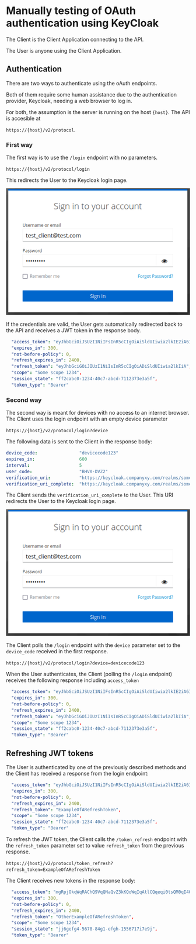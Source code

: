 # Manually testing of OAuth authentication using KeyCloak

The Client is the Client Application connecting to the API.

The User is anyone using the Client Application.

## Authentication

There are two ways to authenticate using the oAuth endpoints.

Both of them require some human assistance due to the authentication provider, Keycloak, needing a web browser to log in.

For both, the assumption is the server is running on the host `{host}`. The API is accesible at

`https://{host}/v2/protocol`.

### First way

The first way is to use the `/login` endpoint with no parameters.

`https://{host}/v2/protocol/login`

This redirects the User to the Keycloak login page.

![Keycloak login page snapshot](.images/keycloak_login_page_snapshot.png)

If the credentials are valid, the User gets automatically redirected back to the API and receives a JWT token in the response body.

```yaml
  "access_token": "eyJhbGciOiJSUzI1NiIFsInR5cCIgOiAiSldUIiwia2lkIE2iA6ICJJMzUxbWE2TkVBcW5JTlB7SlNoUUtWd2xENWl1UXpvIn0.eyJle",
  "expires_in": 300,
  "not-before-policy": 0,
  "refresh_expires_in": 2400,
  "refresh_token": "eyJhbGciGOiJIUzI1NiIsInR5cCIgOiADiSldUIiwia2lkIiA",
  "scope": "Some scope 1234",
  "session_state": "ff2cabc0-1234-40c7-abcd-7112373e3a5f",
  "token_type": "Bearer"
```

### Second way

The second way is meant for devices with no access to an internet browser. The Client uses the login endpoint with an empty device parameter

`https://{host}/v2/protocol/login?device`

The following data is sent to the Client in the response body:

```yaml
device_code:	            "devicecode123"
expires_in:	                600
interval:	                5
user_code:	                "BHVX-DVZ2"
verification_uri:	        "https://keycloak.companyxy.com/realms/somerealm/device"
verification_uri_complete:	"https://keycloak.companyxy.com/realms/somerealm/device?user_code=BHVX-DVZ2"
```

The Client sends the `verification_uri_complete` to the User. This URI redirects the User to the Keycloak login page.

![Keycloal login page snapshot](.images/keycloak_login_page_snapshot.png)

The Client polls the `/login` endpoint with the `device` parameter set to the `device_code` received in the first response.

`https://{host}/v2/protocol/login?device=devicecode123`

When the User authenticates, the Client (polling the `/login` endpoint) receives the following response including `access_token`

```yaml
  "access_token": "eyJhbGciOiJSUzI1NiIFsInR5cCIgOiAiSldUIiwia2lkIE2iA6ICJJMzUxbWE2TkVBcW5JTlB7SlNoUUtWd2xENWl1UXpvIn0.eyJle",
  "expires_in": 300,
  "not-before-policy": 0,
  "refresh_expires_in": 2400,
  "refresh_token": "eyJhbGciGOiJIUzI1NiIsInR5cCIgOiADiSldUIiwia2lkIiA",
  "scope": "Some scope 1234",
  "session_state": "ff2cabc0-1234-40c7-abcd-7112373e3a5f",
  "token_type": "Bearer"
```

## Refreshing JWT tokens

The User is authenticated by one of the previously described methods and the Client has received a response from the login endpoint:

```yaml
  "access_token": "eyJhbGciOiJSUzI1NiIFsInR5cCIgOiAiSldUIiwia2lkIE2iA6ICJJMzUxbWE2TkVBcW5JTlB7SlNoUUtWd2xENWl1UXpvIn0.eyJle",
  "expires_in": 300,
  "not-before-policy": 0,
  "refresh_expires_in": 2400,
  "refresh_token": "ExampleOfARefreshToken",
  "scope": "Some scope 1234",
  "session_state": "ff2cabc0-1234-40c7-abcd-7112373e3a5f",
  "token_type": "Bearer"
```

To refresh the JWT token, the Client calls the `/token_refresh` endpoint with the `refresh_token` parameter set to value `refresh_token` from the previous response.

`https://{host}/v2/protocol/token_refresh?refresh_token=ExampleOfARefreshToken`


The Client receives new tokens in the response body:

```yaml
  "access_token": "mgRpjOkqWqRAChQ9VqQNaQvZ3kKQoWqIqAtlCQqeqi0tsQM0qI4QKRRUhCfjEM0BsDJkE3RBtJ5AtVwCCbEl0fMVEt9CFxdQv8.mgRtm",
  "expires_in": 300,
  "not-before-policy": 0,
  "refresh_expires_in": 2400,
  "refresh_token": "OtherExampleOfARefreshToken",
  "scope": "Some scope 1234",
  "session_state": "jj6gefg4-5678-84g1-efgh-1556717i7e9j",
  "token_type": "Bearer"
```

